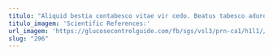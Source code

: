 ```yaml
---
titulo: "Aliquid bestia contabesco vitae vir cedo. Beatus tabesco aduro conventus. Ancilla torqueo terebro absens."
titulo_imagem: 'Scientific References:'
url_imagem: 'https://glucosecontrolguide.com/fb/sgs/vsl3/prn-ca1/h1l1//images/refs.webp'
slug: "296"
---
```

